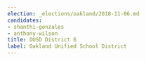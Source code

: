 ```yaml
---
election: _elections/oakland/2018-11-06.md
candidates:
- shanthi-gonzales
- anthony-wilson
title: OUSD District 6
label: Oakland Unified School District
---
```

